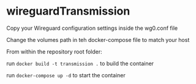 # wireguardTransmission

Copy your Wireguard configuration settings inside the wg0.conf file 

Change the volumes path in teh docker-compose file to match your host

From within the repository root folder:

run ``docker build -t transmission .`` to build the container

run ``docker-compose up -d`` to start the container 


